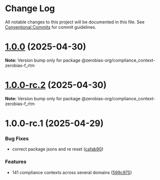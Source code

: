 # Change Log

All notable changes to this project will be documented in this file.
See [Conventional Commits](https://conventionalcommits.org) for commit guidelines.

# [1.0.0](https://github.com/zerobias-org/compliance_context/compare/@zerobias-org/compliance_context-zerobias-f_rtm@1.0.0-rc.2...@zerobias-org/compliance_context-zerobias-f_rtm@1.0.0) (2025-04-30)

**Note:** Version bump only for package @zerobias-org/compliance_context-zerobias-f_rtm





# [1.0.0-rc.2](https://github.com/zerobias-org/compliance_context/compare/@zerobias-org/compliance_context-zerobias-f_rtm@1.0.0-rc.1...@zerobias-org/compliance_context-zerobias-f_rtm@1.0.0-rc.2) (2025-04-30)

**Note:** Version bump only for package @zerobias-org/compliance_context-zerobias-f_rtm





# 1.0.0-rc.1 (2025-04-29)


### Bug Fixes

* correct package jsons and re reset ([cafab90](https://github.com/zerobias-org/compliance_context/commit/cafab90b3771e45ffeefa4ea2dca415266baa99f))


### Features

* 141 compliance contexts across several domains ([599c975](https://github.com/zerobias-org/compliance_context/commit/599c975fcf3da5bbfffe4113c7f5f793e5231e68))
